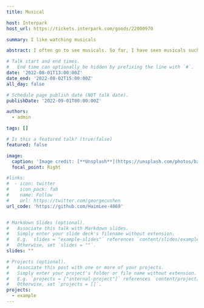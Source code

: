```yaml
---
title: Musical

host: Interpark
host_url: https://tickets.interpark.com/goods/22000970

summary: I like watching musicals

abstract: I often go to see musicals. So far, I have seen musicals such as Fan Letter, Jekyll and Hyde, Frankenstein, Death Note, Bear the Musical, The Brothers Karamazov, and The Fiction.

# Talk start and end times.
#   End time can optionally be hidden by prefixing the line with `#`.
date: '2022-08-01T13:00:00Z'
date_end: '2022-08-02T15:00:00Z'
all_day: false

# Schedule page publish date (NOT talk date).
publishDate: '2022-09-01T00:00:00Z'

authors:
  - admin

tags: []

# Is this a featured talk? (true/false)
featured: false

image:
  caption: 'Image credit: [**Unsplash**](https://unsplash.com/photos/bzdhc5b3Bxs)'
  focal_point: Right

#links:
#  - icon: twitter
#    icon_pack: fab
#    name: Follow
#    url: https://twitter.com/georgecushen
url_code: 'https://github.com/HaimLee-4869'


# Markdown Slides (optional).
#   Associate this talk with Markdown slides.
#   Simply enter your slide deck's filename without extension.
#   E.g. `slides = "example-slides"` references `content/slides/example-slides.md`.
#   Otherwise, set `slides = ""`.
slides: ""

# Projects (optional).
#   Associate this post with one or more of your projects.
#   Simply enter your project's folder or file name without extension.
#   E.g. `projects = ["internal-project"]` references `content/project/deep-learning/index.md`.
#   Otherwise, set `projects = []`.
projects:
  - example
---
```


